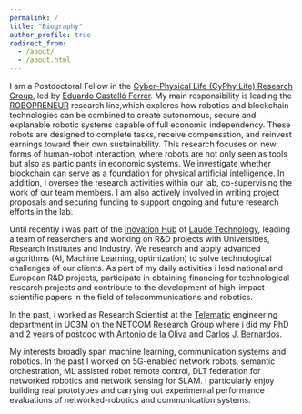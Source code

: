 ```yaml
---
permalink: /
title: "Biography"
author_profile: true
redirect_from: 
  - /about/
  - /about.html
---
```


I am a Postdoctoral Fellow in the [Cyber-Physical Life (CyPhy Life) Research Group](https://cyphy.life/), led by [Eduardo Castelló Ferrer](https://eduardo.castello.phd/). My main responsibility is leading the [ROBOPRENEUR](https://cyphy.life/research-line/robopreneur/) research line,which explores how robotics and blockchain technologies can be combined to create autonomous, secure and explanable robotic systems capable of full economic independency. These robots are designed to complete tasks, receive compensation, and reinvest earnings toward their own sustainability. This research focuses on new forms of human-robot interaction, where robots are not only seen as tools but also as participants in economic systems. We investigate whether blockchain can serve as a foundation for physical artificial intelligence. In addition, I oversee the research activities within our lab, co-supervising the work of our team members. I am also actively involved in writing project proposals and securing funding to support ongoing and future research efforts in the lab. 

Until recently i was part of the [Inovation Hub](https://innova.laude.tech/) of [Laude Technology](https://laude.tech/en/home/), leading a team of reaserchers and working on R&D projects with Universities, Research Institutes and Industry. We research and apply advanced algorithms (AI, Machine Learning, optimization) to solve technological challenges of our clients. As part of my daily activities i lead national and European R&D projects, participate in obtaining financing for technological research projects and contribute to the development of high-impact scientific papers in the field of telecommunications and robotics.

In the past, i worked as Research Scientist at the [Telematic](https://www.uc3m.es/departamento-ingenieria-telematica/inicio) engineering department in UC3M on the NETCOM Research Group where i did my PhD and 2 years of postdoc with [Antonio de la Oliva](https://scholar.google.com/citations?user=NV75GPcAAAAJ&hl=en) and [Carlos J. Bernardos](https://scholar.google.es/citations?user=sBFY1zkAAAAJ&hl=en).

My interests broadly span machine learning, communication systems and robotics. In the past I worked on 5G-enabled network robots, semantic orchestration, ML assisted robot remote control, DLT federation for networked robotics and network sensing for SLAM. I particularly enjoy building real prototypes and carrying out experimental performance evaluations of networked-robotics and communication systems.


